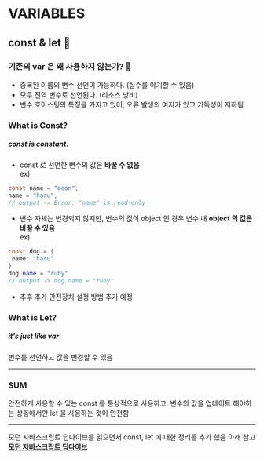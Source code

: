 VARIABLES
=============
const & let 💨
-------------

### 기존의 var 은 왜 사용하지 않는가? 💬
+ 중복된 이름의 변수 선언이 가능하다. (실수를 야기할 수 있음)
+ 모두 전역 변수로 선언된다. (리소스 낭비)
+ 변수 호이스팅의 특징을 가지고 있어, 오류 발생의 여지가 있고 가독성이 저하됨
 
### What is Const?
##### const is constant. 
 + const 로 선언한 변수의 값은 __바꿀 수 없음__   
 ex) 
 ```java
 const name = "geon";
 name = "haru";
 // output -> Error: "name" is read-only
 ```
 + 변수 자체는 변경되지 않지만, 변수의 값이 object 인 경우 변수 내 __object 의 값은 바꿀 수 있음__   
 ex)
 ```java
 const dog = {
  name: "haru"
 }
 dog.name = "ruby"
 // output -> dog.name = "ruby"
 ```
 + 추후 추가 안전장치 설정 방법 추가 예정
 
 ### What is Let?
 ##### it's just like var
 변수를 선언하고 값을 변경할 수 있음

---
 


 
 ### SUM
 안전하게 사용할 수 있는 const 를 통상적으로 사용하고, 변수의 값을 업데이트 해야하는 상황에서만 let 을 사용하는 것이 안전함 
 

 ---
 
 모던 자바스크립트 딥다이브를 읽으면서 const, let 에 대한 정리를 추가 했음 아래 참고   
 [__모던 자바스크립트 딥다이브__](https://github.com/GEON1999/Modern-JavaScript-Deep-Dive/blob/main/docs/Today%20I%20Learn%20(1%EB%B6%84%EA%B8%B0)/ch15_let%2C%20const%20%ED%82%A4%EC%9B%8C%EB%93%9C%EC%99%80%20%EB%B8%94%EB%A1%9D%20%EB%A0%88%EB%B2%A8%20%EC%8A%A4%EC%BD%94%ED%94%84/%ED%95%98%EB%A3%A8_TIL.md)
